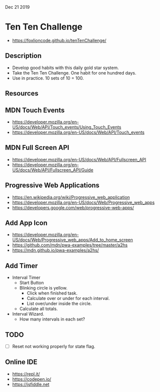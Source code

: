 Dec 21 2019

# Ten Ten Challenge

- <https://foxlioncode.github.io/tenTenChallenge/>

## Description

- Develop good habits with this daily gold star system.
- Take the Ten Ten Challenge. One habit for one hundred days.
- Use in practice. 10 sets of 10 = 100.

## Resources

## MDN Touch Events

- <https://developer.mozilla.org/en-US/docs/Web/API/Touch_events/Using_Touch_Events>
- <https://developer.mozilla.org/en-US/docs/Web/API/Touch_events>

## MDN Full Screen API

- <https://developer.mozilla.org/en-US/docs/Web/API/Fullscreen_API>
- <https://developer.mozilla.org/en-US/docs/Web/API/Fullscreen_API/Guide>

## Progressive Web Applications

- <https://en.wikipedia.org/wiki/Progressive_web_application>
- <https://developer.mozilla.org/en-US/docs/Web/Progressive_web_apps>
- <https://developers.google.com/web/progressive-web-apps/>

## Add App Icon

- <https://developer.mozilla.org/en-US/docs/Web/Progressive_web_apps/Add_to_home_screen>
- <https://github.com/mdn/pwa-examples/tree/master/a2hs>
- <https://mdn.github.io/pwa-examples/a2hs/>

## Add Timer

- Interval Timer
    - Start Button
    - Blinking circle is yellow.
        - Click when finished task.
        - Calculate over or under for each interval.
        - List over/under inside the circle.
    - Calculate all totals.
- Interval Wizard.
    - How many intervals in each set?

## TODO

- [ ] Reset not working properly for state flag.

## Online IDE

- <https://repl.it/>
- <https://codepen.io/>
- <https://jsfiddle.net>